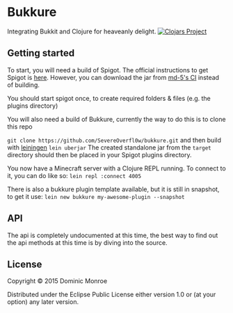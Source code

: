 # Bukkure
Integrating Bukkit and Clojure for heaveanly delight.
[![Clojars Project](http://clojars.org/bukkure/latest-version.svg)](http://clojars.org/bukkure)

## Getting started
To start, you will need a build of Spigot. The official instructions to get Spigot is [here](https://www.spigotmc.org/wiki/spigot-installation/).
However, you can download the jar from [md-5's CI](http://ci.md-5.net/job/Spigot/) instead of building.

You should start spigot once, to create required folders & files (e.g. the plugins directory)

You will also need a build of Bukkure, currently the way to do this is to clone this repo

`git clone https://github.com/SevereOverfl0w/bukkure.git`
and then build with [leiningen](http://leiningen.org/)
`lein uberjar`
The created standalone jar from the `target` directory should then be placed in your Spigot plugins directory.

You now have a Minecraft server with a Clojure REPL running. To connect to it, you can do like so:
`lein repl :connect 4005`

There is also a bukkure plugin template available, but it is still in snapshot, to get it use:
`lein new bukkure my-awesome-plugin --snapshot`

## API
The api is completely undocumented at this time, the best way to find out the api methods at this time is by diving into the source.

## License

Copyright © 2015 Dominic Monroe

Distributed under the Eclipse Public License either version 1.0 or (at
your option) any later version.
